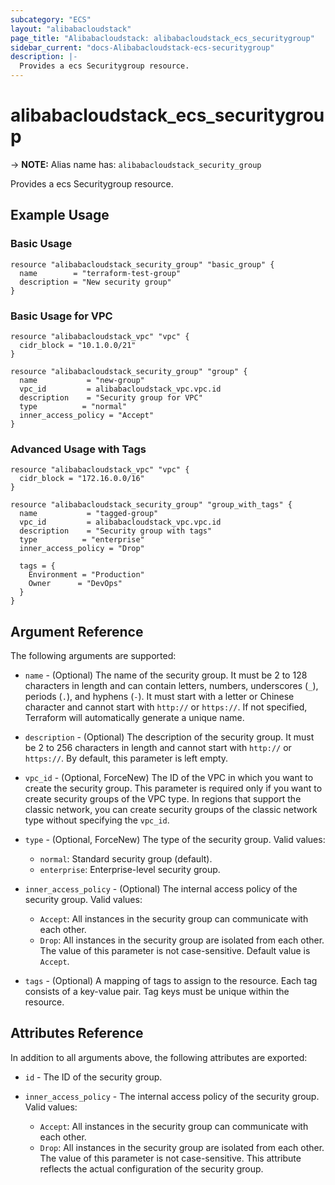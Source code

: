 ```yaml
---
subcategory: "ECS"
layout: "alibabacloudstack"
page_title: "Alibabacloudstack: alibabacloudstack_ecs_securitygroup"
sidebar_current: "docs-Alibabacloudstack-ecs-securitygroup"
description: |- 
  Provides a ecs Securitygroup resource.
---
```


# alibabacloudstack_ecs_securitygroup
-> **NOTE:** Alias name has: `alibabacloudstack_security_group`

Provides a ecs Securitygroup resource.

## Example Usage

### Basic Usage

```hcl
resource "alibabacloudstack_security_group" "basic_group" {
  name        = "terraform-test-group"
  description = "New security group"
}
```

### Basic Usage for VPC

```hcl
resource "alibabacloudstack_vpc" "vpc" {
  cidr_block = "10.1.0.0/21"
}

resource "alibabacloudstack_security_group" "group" {
  name           = "new-group"
  vpc_id         = alibabacloudstack_vpc.vpc.id
  description    = "Security group for VPC"
  type          = "normal"
  inner_access_policy = "Accept"
}
```

### Advanced Usage with Tags

```hcl
resource "alibabacloudstack_vpc" "vpc" {
  cidr_block = "172.16.0.0/16"
}

resource "alibabacloudstack_security_group" "group_with_tags" {
  name           = "tagged-group"
  vpc_id         = alibabacloudstack_vpc.vpc.id
  description    = "Security group with tags"
  type          = "enterprise"
  inner_access_policy = "Drop"

  tags = {
    Environment = "Production"
    Owner      = "DevOps"
  }
}
```

## Argument Reference

The following arguments are supported:

* `name` - (Optional) The name of the security group. It must be 2 to 128 characters in length and can contain letters, numbers, underscores (`_`), periods (`.`), and hyphens (`-`). It must start with a letter or Chinese character and cannot start with `http://` or `https://`. If not specified, Terraform will automatically generate a unique name.
  
* `description` - (Optional) The description of the security group. It must be 2 to 256 characters in length and cannot start with `http://` or `https://`. By default, this parameter is left empty.

* `vpc_id` - (Optional, ForceNew) The ID of the VPC in which you want to create the security group. This parameter is required only if you want to create security groups of the VPC type. In regions that support the classic network, you can create security groups of the classic network type without specifying the `vpc_id`.

* `type` - (Optional, ForceNew) The type of the security group. Valid values:
  * `normal`: Standard security group (default).
  * `enterprise`: Enterprise-level security group.

* `inner_access_policy` - (Optional) The internal access policy of the security group. Valid values:
  * `Accept`: All instances in the security group can communicate with each other.
  * `Drop`: All instances in the security group are isolated from each other.
  The value of this parameter is not case-sensitive. Default value is `Accept`.

* `tags` - (Optional) A mapping of tags to assign to the resource. Each tag consists of a key-value pair. Tag keys must be unique within the resource.

## Attributes Reference

In addition to all arguments above, the following attributes are exported:

* `id` - The ID of the security group.

* `inner_access_policy` - The internal access policy of the security group. Valid values:
  * `Accept`: All instances in the security group can communicate with each other.
  * `Drop`: All instances in the security group are isolated from each other.
  The value of this parameter is not case-sensitive. This attribute reflects the actual configuration of the security group.